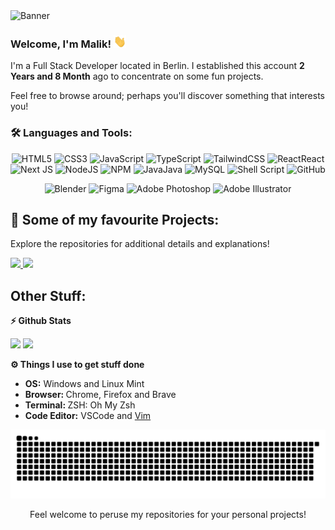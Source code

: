 <img alt="Banner" src="./content/banner/banner.png" />

### Welcome, I'm Malik! <img height="20" width="20" alt="" src="./content/gif/Hi.gif" />

I'm a Full Stack Developer located in Berlin. I established this account **2 Years and 8 Month** ago to concentrate on some fun projects.

Feel free to browse around; perhaps you'll discover something that interests you!
### 🛠 Languages and Tools:

<p align="center">
    <img src="https://img.shields.io/badge/html5-%23E34F26.svg?style=for-the-badge&logo=html5&logoColor=white" alt="HTML5">
    <img src="https://img.shields.io/badge/css3-%231572B6.svg?style=for-the-badge&logo=css3&logoColor=white" alt="CSS3">
    <img src="https://img.shields.io/badge/javascript-%23323330.svg?style=for-the-badge&logo=javascript&logoColor=%23F7DF1E" alt="JavaScript">
    <img src="https://img.shields.io/badge/typescript-%23007ACC.svg?style=for-the-badge&logo=typescript&logoColor=white" alt="TypeScript">
    <img src="https://img.shields.io/badge/tailwindcss-%2338B2AC.svg?style=for-the-badge&logo=tailwind-css&logoColor=white" alt="TailwindCSS">
    <img src="https://img.shields.io/badge/react-%2320232a.svg?style=for-the-badge&logo=react&logoColor=%2361DAFB" alt="ReactReact">
    <img src="https://img.shields.io/badge/Next-black?style=for-the-badge&logo=next.js&logoColor=white" alt="Next JS">
    <img src="https://img.shields.io/badge/node.js-6DA55F?style=for-the-badge&logo=node.js&logoColor=white" alt="NodeJS">
    <img src="https://img.shields.io/badge/NPM-%23CB3837.svg?style=for-the-badge&logo=npm&logoColor=white" alt="NPM">
    <img src="https://img.shields.io/badge/java-%23ED8B00.svg?style=for-the-badge&logo=openjdk&logoColor=white" alt="JavaJava">
    <img src="https://img.shields.io/badge/mysql-4479A1.svg?style=for-the-badge&logo=mysql&logoColor=white" alt="MySQL">
    <img src="https://img.shields.io/badge/shell_script-%23121011.svg?style=for-the-badge&logo=gnu-bash&logoColor=white" alt="Shell Script">
    <img src="https://img.shields.io/badge/github-%23121011.svg?style=for-the-badge&logo=github&logoColor=white" alt="GitHub">
</p>

<p align="center">
    <img src="https://img.shields.io/badge/blender-%23F5792A.svg?style=for-the-badge&logo=blender&logoColor=white" alt="Blender">
    <img src="https://img.shields.io/badge/figma-%23F24E1E.svg?style=for-the-badge&logo=figma&logoColor=white" alt="Figma">
    <img src="https://img.shields.io/badge/adobe%20photoshop-%2331A8FF.svg?style=for-the-badge&logo=adobe%20photoshop&logoColor=white" alt="Adobe Photoshop">
    <img src="https://img.shields.io/badge/adobe%20illustrator-%23FF9A00.svg?style=for-the-badge&logo=adobe%20illustrator&logoColor=white" alt="Adobe Illustrator">
</p>

## 📌 Some of my favourite Projects:

Explore the repositories for additional details and explanations!

<p float="left">

  <a href="https://github.com/MalikSerghini/NightPortal" target="_blank">
    <img src="https://github-readme-stats.vercel.app/api/pin/?username=MalikSerghini&repo=NightPortal&title_color=ffffff&text_color=c9cacc&icon_color=4AB197&bg_color=0d1117&border_color=313131" />
  </a>

  <a href="https://github.com/MalikSerghini/hideme" target="_blank">
    <img src="https://github-readme-stats.vercel.app/api/pin/?username=MalikSerghini&repo=hideme&title_color=ffffff&text_color=c9cacc&icon_color=4AB197&bg_color=0d1117&border_color=313131" />
  </a>

</p>

## Other Stuff:

<b>⚡ Github Stats</b>

<p float="left">
<img height="180em" src="https://github-readme-stats.vercel.app/api?username=MalikSerghini&show_icons=true&title_color=ffffff&text_color=c9cacc&icon_color=4AB197&bg_color=0d1117&border_color=313131"/>

<img height="180em" src="https://github-readme-stats.vercel.app/api/top-langs/?username=MalikSerghini&layout=compact&title_color=ffffff&text_color=c9cacc&icon_color=4AB197&bg_color=0d1117&border_color=313131"/>
</p>

<b>⚙️ Things I use to get stuff done</b>
<ul>
    <li><b>OS:</b> Windows and Linux Mint</li>
    <li><b>Browser: </b> Chrome, Firefox and Brave</li>
  <li><b>Terminal: </b> ZSH: Oh My Zsh</li>
  <li><b>Code Editor:</b> VSCode and <a href="http://www.lazyvim.org/" target="_blank">Vim</a></li>
</ul>

![Snake animation](https://github.com/MalikSerghini/MalikSerghini/blob/output/github-contribution-grid-snake-dark.svg)

<div align="center">

Feel welcome to peruse my repositories for your personal projects!

</div>
